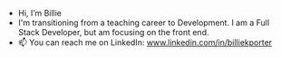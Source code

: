 - Hi, I’m Billie
- I'm transitioning from a teaching career to Development. I am a Full Stack Developer, but am focusing on the front end. 
- 📫 You can reach me on LinkedIn: www.linkedin.com/in/billiekporter

<!---
TandiweP/TandiweP is a ✨ special ✨ repository because its `README.md` (this file) appears on your GitHub profile.
You can click the Preview link to take a look at your changes.
--->
